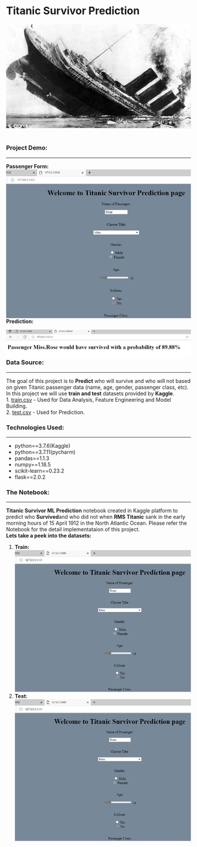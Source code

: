 # <b>Titanic Survivor Prediction</b>

<div style="text-align: center;"><img src="https://github.com/J-R-1/J-R-1/blob/main/Kaggle%20project%20-%20Titanic%20Survivor%20Prediction/Screenshot%20(355).png"
width="1000" ></div>
<br>

### <b>Project Demo:</b>
<hr />
<b>Passenger Form:</b>

<img src="https://github.com/J-R-1/J-R-1/blob/main/Kaggle%20project%20-%20Titanic%20Survivor%20Prediction/titnic_sc_1.png" width="600" style="float: left;"/>
  
<b>Prediction:</b>

<img src="https://github.com/J-R-1/J-R-1/blob/main/Kaggle%20project%20-%20Titanic%20Survivor%20Prediction/titanic_sc2.png" width="600" style="float: left;"/>


### <b>Data Source:</b>
<hr />
The goal of this project is to <b>Predict</b> who will survive and who will not based on given Titanic passenger data (name, age, gender, passenger class, etc). In this project we will use <b>train and test</b> datasets provided by <b>Kaggle</b>.
<br>
1. <a href="https://www.kaggle.com/code/alexisbcook/titanic-tutorial/data?select=train.csv">train.csv</a> - Used for Data Analysis, Feature Engineering and Model Building.
<br> 
2. <a href="https://www.kaggle.com/code/alexisbcook/titanic-tutorial/data?select=test.csv">test.csv</a> - Used for Prediction.



### <b>Technologies Used:</b>
<hr />
<ul>
  <li>python==3.7.6(Kaggle)</li>
  <li>python==3.7.11(pycharm)</li>
  <li>pandas==1.1.3</li>
  <li>numpy==1.18.5</li>
  <li>scikit-learn==0.23.2</li>
  <li>flask==2.0.2</li>
 </ul>

### <b>The Notebook:</b>
<hr />
<b>Titanic Survivor ML Prediction</b> notebook created in Kaggle platform to predict who <b>Survived</b>and who did not when <b>RMS Titanic</b> sank in the early morning hours of 15 April 1912 in the North Atlantic Ocean. Please refer the Notebook for the detail implementataion of this project.
<br>
<b>Lets take a peek into the datasets:</b>
<ol>
  <li><b>Train:</b>
    <br>
    <img src="https://github.com/J-R-1/J-R-1/blob/main/Kaggle%20project%20-%20Titanic%20Survivor%20Prediction/titnic_sc_1.png" />
  </li>
  <li><b>Test:</b>
    <br>
    <img src="https://github.com/J-R-1/J-R-1/blob/main/Kaggle%20project%20-%20Titanic%20Survivor%20Prediction/titnic_sc_1.png" />
  </li>
 </ol>
    
    
  
  
  




